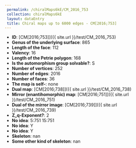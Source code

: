 ```yaml
--- 
 permalink: /chiralMaps6kE/CM_2016_753 
 collection: chiralMaps6kE
 layout: dataEntry
 title: Chiral maps up to 6000 edges - CM[2016;753]
---
```


- **ID**: [CM[2016;753]]({{ site.url }}/test/CM_2016_753)
- **Genus of the underlying surface**: 865
- **Length of the face**: 112
- **Valency**: 16
- **Length of the Petrie polygon**: 168
- **Is the automorphism group solvable?**: S
- **Number of vertices**: 252
- **Number of edges**: 2016
- **Number of faces**: 36
- **The map is self-**: none
- **Dual map**: [CM[2016;738]]({{ site.url }}/test/CM_2016_738)
- **Mirror (enantihomorphic) map**: [CM[2016;751]]({{ site.url }}/test/CM_2016_751)
- **Dual of the mirror image**: [CM[2016;739]]({{ site.url }}/test/CM_2016_739)
- **Z_q-Exponent?**: 2
- **No idea**:  5:751 15:751
- **No idea**: Y
- **No idea**: Y
- **Skeleton**: nan
- **Some other kind of skeleton**: nan

